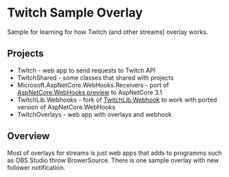 # Twitch Sample Overlay
Sample for learning for how Twitch (and other streams) overlay works.

## Projects

 * Twitch - web app to send requests to Twitch API
 * TwitchShared - some classes that shared with projects
 * Microsoft.AspNetCore.WebHooks.Receivers - port of [AspNetCore.WebHooks preview](https://github.com/aspnet/AspLabs/tree/master/src/WebHooks) to AspNetCore 3.1
 * TwitchLib.Webhooks - fork of [TwitchLib.Webhook](https://github.com/TwitchLib/TwitchLib.Webhook) to work with ported version of AspNetCore.WebHooks
 * TwitchOverlays - web app with overlays and webhook

## Overview
 Most of overlays for streams is just web apps that adds to programms such as OBS Studio throw BrowerSource.
There is one sample overlay with new follower notification.